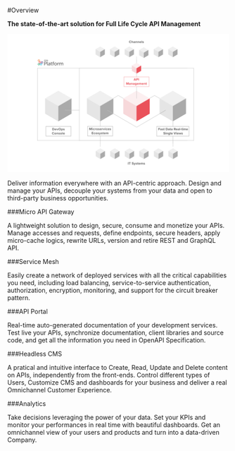 #Overview


**The state-of-the-art solution for Full Life Cycle API Management**


![image alt text](img/api_managment.png)


Deliver information everywhere with an API-centric approach. Design and manage your APIs, decouple your systems from your data and open to third-party business opportunities.

###Micro API Gateway

A lightweight solution to design, secure, consume and monetize your APIs. Manage accesses and requests, define endpoints, secure headers, apply micro-cache logics, rewrite URLs, version and retire REST and GraphQL API.

###Service Mesh

Easily create a network of deployed services with all the critical capabilities you need, including load balancing, service-to-service authentication, authorization, encryption, monitoring, and support for the circuit breaker
pattern.

###API Portal

Real-time auto-generated documentation of your development services. Test live your APIs, synchronize documentation, client libraries and source code, and get all the information you need in OpenAPI Specification.

###Headless CMS

A pratical and intuitive interface to Create, Read, Update and Delete content on APIs, independently from the front-ends. Control different types of Users, Customize CMS and dashboards for your business and deliver a real Omnichannel Customer Experience.

###Analytics

Take decisions leveraging the power of your data. Set your KPIs and monitor your performances in real time with beautiful dashboards.
Get an omnichannel view of your users and products and turn into a data-driven Company.






